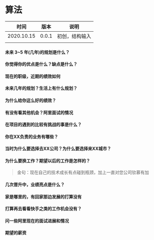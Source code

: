 # 算法

| 时间       | 版本  | 说明           |
| ---------- | ----- | -------------- |
| 2020.10.15 | 0.0.1 | 初创，结构输入 |
|            |       |                |

#### 未来 3~5 年(几年)的规划是什么？

#### 你觉得你的优点是什么？缺点是什么？

#### 现在的职级，近期的绩效如何

#### 未来几年的规划？生活上有什么规划？

#### 为什么给你这么好的绩效？

#### 有没有看其他机会？阿里面试的情况

#### 在项目的遇到的比较有挑战的事是什么？

#### 你在XX负责的业务有哪些？

#### 当时为什么要选择去XX公司？为什么要选择来XX城市？

#### 为什么要换工作？期望以后的工作是怎样的？

> 金句：现在自己的技术成长有点碰到瓶颈，加上一直对您公司钦慕有加

#### 几次晋升中，业绩亮点是什么？

#### 家是哪里的，有回家那边发展的打算没有

#### 打算再去看看快手之类的工作机会没有？

#### 问一些阿里现在的面试进展和情况

#### 期望的薪资